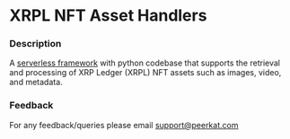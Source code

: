 # XRPL NFT Asset Handlers


### Description

A [serverless framework](https://www.serverless.com) with python codebase that supports the retrieval and processing of XRP Ledger (XRPL) NFT assets such as images, video, and metadata. 


### Feedback

For any feedback/queries please email [support@peerkat.com](mailto:support@peerkat.com)